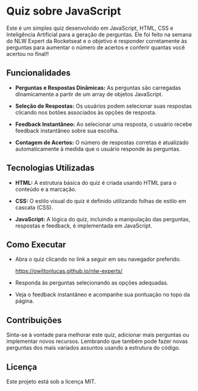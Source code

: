# Quiz sobre JavaScript

Este é um simples quiz desenvolvido em JavaScript, HTML, CSS e Inteligência Artificial para a geração de perguntas. Ele foi feito na semana do NLW Expert da Rocketseat e o objetivo é responder corretamente às perguntas para aumentar o número de acertos e conferir quantas você acertou no final!!

## Funcionalidades

- **Perguntas e Respostas Dinâmicas:** As perguntas são carregadas dinamicamente a partir de um array de objetos JavaScript.

- **Seleção de Respostas:** Os usuários podem selecionar suas respostas clicando nos botões associados às opções de resposta.

- **Feedback Instantâneo:** Ao selecionar uma resposta, o usuário recebe feedback instantâneo sobre sua escolha.

- **Contagem de Acertos:** O número de respostas corretas é atualizado automaticamente à medida que o usuário responde às perguntas.

## Tecnologias Utilizadas

- **HTML:** A estrutura básica do quiz é criada usando HTML para o conteúdo e a marcação.

- **CSS:** O estilo visual do quiz é definido utilizando folhas de estilo em cascata (CSS).

- **JavaScript:** A lógica do quiz, incluindo a manipulação das perguntas, respostas e feedback, é implementada em JavaScript.

## Como Executar

- Abra o quiz clicando no link a seguir em seu navegador preferido.

    https://owiltonlucas.github.io/nlw-experts/

- Responda às perguntas selecionando as opções adequadas.

- Veja o feedback instantâneo e acompanhe sua pontuação no topo da página.

## Contribuições

Sinta-se à vontade para melhorar este quiz, adicionar mais perguntas ou implementar novos recursos. Lembrando que também pode fazer novas perguntas dos mais variados assuntos usando a estrutura do código.

## Licença

Este projeto está sob a licença MIT.
